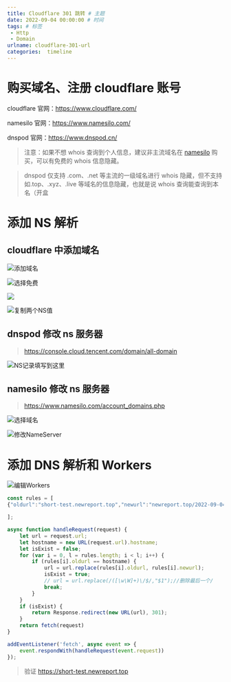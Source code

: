 ```yaml
---
title: Cloudflare 301 跳转 # 主题
date: 2022-09-04 00:00:00 # 时间
tags: # 标签
 - Http
 - Domain
urlname: cloudflare-301-url
categories:  timeline
---
```

# 购买域名、注册 cloudflare 账号
cloudflare 官网：https://www.cloudflare.com/

namesilo 官网：https://www.namesilo.com/

dnspod 官网：https://www.dnspod.cn/

> 注意：如果不想 whois 查询到个人信息，建议非主流域名在 [namesilo](https://www.namesilo.com/) 购买，可以有免费的 whois 信息隐藏。

> dnspod 仅支持 .com、.net 等主流的一级域名进行 whois 隐藏，但不支持如.top、.xyz、.live 等域名的信息隐藏，也就是说 whois 查询能查询到本名（开盒
<!-- more -->  
# 添加 NS 解析
## cloudflare 中添加域名
![添加域名](https://lsky.sfhj.top/i/main/2023-03/5F340345564EACF17BCA4B89B1E262779A2D32CABDE4F6E494D45E40FD42A7D2.png)

![选择免费](https://lsky.sfhj.top/i/main/2023-03/3528E49703BABDB9EE3B5E63E5A63EAE32C75D99FE32A1E2F7249A62FD1B7DE3.png)

![](https://lsky.sfhj.top/i/main/2023-03/4C146869F59CF5BF6400C5CE2CB63F98186F4DF75CFE5F86F720457FA97E01E9.png)

![复制两个NS值](https://lsky.sfhj.top/i/main/2023-03/829C11EA78DD0E39B8D94FA4DCAA06CC104F451282F6CC014D92CE7431C6A94C.png)

## dnspod 修改 ns 服务器
> https://console.cloud.tencent.com/domain/all-domain

![NS记录填写到这里](https://lsky.sfhj.top/i/main/2023-03/63CDA084EA205938EFDD34965DA0B14777989D16F72A4BF9FCBAD5CABCE6F827.png)

## namesilo 修改 ns 服务器
> https://www.namesilo.com/account_domains.php

![选择域名](https://lsky.sfhj.top/i/main/2023-03/B5DDEDA418F36157C835DA235BA775A9AC354B93EE763D05C05F83CADC9A77D5.png)


![修改NameServer](https://lsky.sfhj.top/i/main/2023-03/9FDF844D910F637DEB6C82647EC4E10E232B109A22E974EBEC582E07597BB683.png)

# 添加 DNS 解析和 Workers

![编辑Workers](https://lsky.sfhj.top/i/main/2023-03/36C2EE20809A34E19037B12D9B2971DB4EF122F94257EDDE75CB0B5D11D98360.png)


```JavaScript
const rules = [
{"oldurl":"short-test.newreport.top","newurl":"newreport.top/2022-09-04/cloudflare-301-url"},

];

async function handleRequest(request) {
    let url = request.url;
    let hostname = new URL(request.url).hostname;
    let isExist = false;
    for (var i = 0, l = rules.length; i < l; i++) {
        if (rules[i].oldurl == hostname) {
            url = url.replace(rules[i].oldurl, rules[i].newurl);
            isExist = true;
            // url = url.replace(/([\w\W]+)\/$/,"$1");//删除最后一个/
            break;
        }
    }
    if (isExist) {
        return Response.redirect(new URL(url), 301);
    }
    return fetch(request)
}

addEventListener('fetch', async event => {
    event.respondWith(handleRequest(event.request))
});
```
> 验证 https://short-test.newreport.top